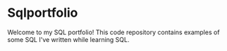 # Sqlportfolio
Welcome to my SQL portfolio! This code repository contains examples of some SQL I've written while learning SQL.
